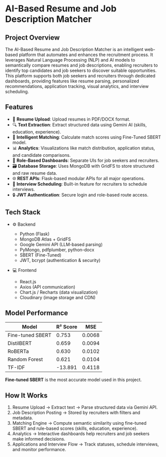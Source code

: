 # AI-Based Resume and Job Description Matcher

## Project Overview
The AI-Based Resume and Job Description Matcher is an intelligent web-based platform that automates and enhances the recruitment process. It leverages Natural Language Processing (NLP) and AI models to semantically compare resumes and job descriptions, enabling recruiters to identify top candidates and job seekers to discover suitable opportunities.
This platform supports both job seekers and recruiters through dedicated dashboards, providing features like resume parsing, personalized recommendations, application tracking, visual analytics, and interview scheduling.

## Features
- 📂 **Resume Upload**: Upload resumes in PDF/DOCX format.
- 🔍 **Text Extraction**: Extract structured data using Gemini AI (skills, education, experience).
- 🧠 **Intelligent Matching**: Calculate match scores using Fine-Tuned SBERT model.
- 📊 **Analytics**: Visualizations like match distribution, application status, and candidate comparisons.
- 👥 **Role-Based Dashboards**: Separate UIs for job seekers and recruiters.
- 🗃️ **Database Storage**: Uses MongoDB with GridFS to store structured and raw resume data.
- 🌐 **REST APIs**: Flask-based modular APIs for all major operations.
- 📅 **Interview Scheduling**: Built-in feature for recruiters to schedule interviews.
- 🔒 **JWT Authentication**: Secure login and role-based route access.

## Tech Stack
- ⚙️ Backend
  - Python (Flask)
  - MongoDB Atlas + GridFS
  - Google Gemini API (LLM-based parsing)
  - PyMongo, pdfplumber, python-docx
  - SBERT (Fine-Tuned)
  - JWT, bcrypt (authentication & security)

- 💻 Frontend
  - React.js
  - Axios (API communication)
  - Chart.js / Recharts (data visualization)
  - Cloudinary (image storage and CDN)

## Model Performance
| Model	| R² Score	| MSE |
|-------|-----------|-----|
|Fine-tuned SBERT	|0.753	|0.0068|
|DistilBERT	|0.659	|0.0094|
|RoBERTa	|0.630	|0.0102|
|Random Forest	|0.621	|0.0104|
|TF-IDF	|-13.891	|0.4118|

**Fine-tuned SBERT** is the most accurate model used in this project.


## How It Works
1. Resume Upload → Extract text → Parse structured data via Gemini API.
2. Job Description Posting → Stored by recruiters with filters and metadata.
3. Matching Engine → Compute semantic similarity using fine-tuned SBERT and rule-based scores (skills, education, experience).
4. Analytics → Interactive dashboards help recruiters and job seekers make informed decisions.
5. Applications and Interview Flow → Track statuses, schedule interviews, and monitor performance.

